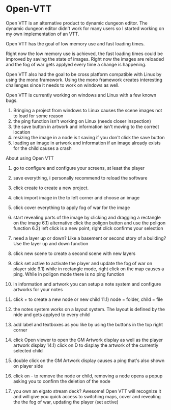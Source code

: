 # Open-VTT

Open VTT is an alternative product to dynamic dungeon editor.
The dynamic dungeon editor didn't work for many users so I started working on my own implementation of an VTT.

Open VTT has the goal of low memory use and fast loading times.

Right now the low memory use is achieved, the fast loading times could be improved by saving the state of images.
Right now the images are reloaded and the fog of war gets applyed every time a change is happening.

Open VTT also had the goal to be cross platform compatible with Linux by using the mono framework.
Using the mono framework creates interesting challenges since it needs to work on windows as well.

Open VTT is currently working on windows and Linux with a few known bugs.

1) Bringing a project from windows to Linux causes the scene images not to load for some reason
2) the ping function isn't working on Linux (needs closer inspection)
3) the save button in artwork and information isn't moving to the correct location 
4) resizing the image in a node is t saving if you don't click the save button
5) loading an image in artwork and information if an image already exists for the child causes a crash

About using Open VTT
1) go to configure and configure your screens, at least the player
2) save everything, i personally recommend to reload the software
3) click create to create a new project.
4) click import image in the to left corner and choose an image
5) click cover everything to apply fog of war for the image
6) start revealing parts of the image by clicking and dragging a rectangle on the image
6.1) alternative click the poligon button and use the poligon function
6.2) left click is a new point, right click confirms your selection
7) need a layer up or down? Like a basement or second story of a building? Use the layer up and down function
8) click new scene to create a second scene with new layers
9) click set active to activate the player and update the fog of war on player side
9.1) while in rectangle mode, right click on the map causes a ping. While in poligon mode there is no ping function

10) in information and artwork you can setup a note system and configure artworks for your notes
11) click + to create a new node or new child
11.1) node = folder, child = file
12) the notes system works on a layout system. The layout is defined by the nide and gets applyed to every child
13) add label and textboxes as you like by using the buttons in the top right corner
14) click Open viewer to open the GM Artwork display as well as the player artwork display
14.1) click on D to display the artwork of the currently selected child
15) double click on the GM Artwork display causes a ping that's also shown on player side
16) click on - to remove the node or child, removing a node opens a popup asking you to confirm the deletion of the node

17) you own an elgato stream deck? Awesome! Open VTT will recognize it and will give you quick access to switching maps, cover and revealing the the fog of war, updating the player (set active)
